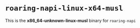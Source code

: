# `roaring-napi-linux-x64-musl`

This is the **x86_64-unknown-linux-musl** binary for `roaring-napi`

